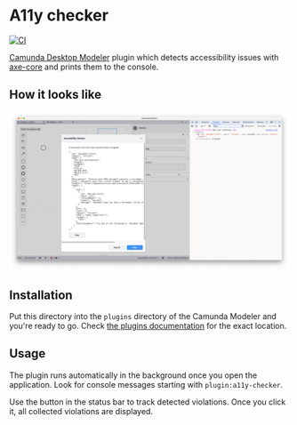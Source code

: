 # A11y checker

[![CI](https://github.com/bpmn-io/camunda-modeler-plugin-a11y-checker/workflows/CI/badge.svg)](https://github.com/bpmn-io/camunda-modeler-plugin-a11y-checker/actions?query=workflow%3ACI)

[Camunda Desktop Modeler](https://github.com/camunda/camunda-modeler) plugin which detects accessibility issues with [axe-core](https://github.com/dequelabs/axe-core) and prints them to the console.

## How it looks like

![Screenshot](screenshot.png)

## Installation

Put this directory into the `plugins` directory of the Camunda Modeler and you're ready to go. Check [the plugins documentation](https://docs.camunda.io/docs/components/modeler/desktop-modeler/plugins/) for the exact location.

## Usage

The plugin runs automatically in the background once you open the application. Look for console messages starting with `plugin:a11y-checker`.

Use the button in the status bar to track detected violations. Once you click it, all collected violations are displayed.
